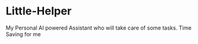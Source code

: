 # Little-Helper
My Personal AI powered Assistant who will take care of some tasks. Time Saving for me
